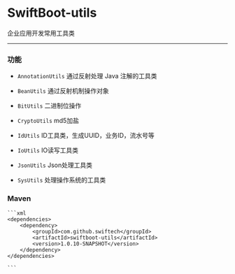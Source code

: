 # SwiftBoot-utils 
企业应用开发常用工具类

---

### 功能

* `AnnotationUtils` 通过反射处理 Java 注解的工具类

* `BeanUtils` 通过反射机制操作对象

* `BitUtils` 二进制位操作

* `CryptoUtils` md5加盐

* `IdUtils` ID工具类，生成UUID，业务ID，流水号等

* `IoUtils` IO读写工具类

* `JsonUtils` Json处理工具类

* `SysUtils` 处理操作系统的工具类


### Maven
	```xml
	<dependencies>
		<dependency>
			<groupId>com.github.swiftech</groupId>
			<artifactId>swiftboot-utils</artifactId>
			<version>1.0.10-SNAPSHOT</version>
		</dependency>
	</dependencies>

	```